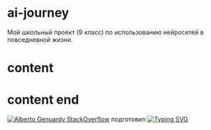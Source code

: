 # ai-journey
Мой школьный проект (9 класс) по использованию нейросетей в повседневной жизни.

# content

# content end

[![Alberto Genuardy StackOverflow](https://github-readme-stackoverflow.vercel.app/?userID=16636006&theme=dark)](https://stackoverflow.com/users/16636006/alberto-genuardy)
подготовил
[![Typing SVG](https://readme-typing-svg.herokuapp.com?color=%2336BCF7&lines=Computer+science+student)](https://git.io/typing-svg)
